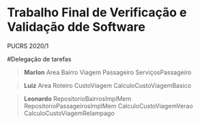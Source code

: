 # Trabalho Final de Verificação e Validação dde Software
<p>PUCRS 2020/1</p>

#Delegação de tarefas

> <b>Marlon</b>
Area
Bairro
Viagem
Passageiro
ServiçosPassageiro

> <b>Luiz</b>
Area
Roteiro 
CustoViagem
CalculoCustoViagemBasico

> <b>Leonardo</b>
RepositorioBairrosImplMem
RepositorioPassageirosImplMem
CalculoCustoViagemVerao
CalculoCustoViagemRelampago





